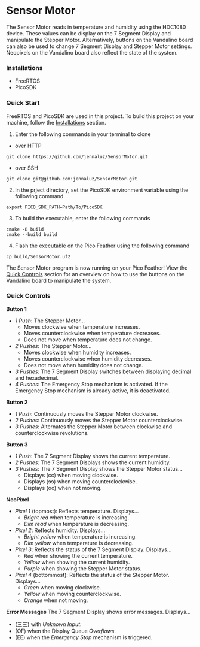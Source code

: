 # Sensor Motor
The Sensor Motor reads in temperature and humidity using the HDC1080 device. These values can be display on the 7 Segment Display and manipulate the Stepper Motor. Alternatively, buttons on the Vandalino board can also be used to change 7 Segment Display and Stepper Motor settings. Neopixels on the Vandalino board also reflect the state of the system.

### Installations
- FreeRTOS
- PicoSDK

### Quick Start
FreeRTOS and PicoSDK are used in this project. To build this project on your machine, follow the [Installations](#installations) section.

1. Enter the following commands in your terminal to clone
- over HTTP
```
git clone https://github.com/jennaluz/SensorMotor.git
```

- over SSH
```
git clone git@github.com:jennaluz/SensorMotor.git
```

2. In the prject directory, set the PicoSDK environment variable using the following command
```
export PICO_SDK_PATH=Path/To/PicoSDK
```

3. To build the executable, enter the following commands
```
cmake -B build
cmake --build build
```

4. Flash the executable on the Pico Feather using the following command
```
cp build/SensorMotor.uf2
```

The Sensor Motor program is now running on your Pico Feather! View the [Quick Controls](#quick-controls) section for an overview on how to use the buttons on the Vandalino board to manipulate the system.

### Quick Controls
__Button 1__
- _1 Push_: The Stepper Motor...
  - Moves clockwise when temperature increases.
  - Moves counterclockwise when temperature decreases.
  - Does not move when temperature does not change.
- _2 Pushes_: The Stepper Motor...
  - Moves clockwise when humidity increases.
  - Moves counterclockwise when humidity decreases.
  - Does not move when humidity does not change.
- _3 Pushes_: The 7 Segment Display switches between displaying decimal and hexadecimal.
- _4 Pushes_: The Emergency Stop mechanism is activated. If the Emergency Stop mechanism is already active, it is deactivated.

__Button 2__
- _1 Push_: Continuously moves the Stepper Motor clockwise.
- _2 Pushes_: Continuously moves the Stepper Motor counterclockwise.
- _3 Pushes_: Alternates the Stepper Motor between clockwise and counterclockwise revolutions.

__Button 3__
- _1 Push_: The 7 Segment Display shows the current temperature.
- _2 Pushes_: The 7 Segment Displays shows the current humidity.
- _3 Pushes_: The 7 Segment Display shows the Stepper Motor status...
  - Displays (cc) when moving clockwise.
  - Displays (ↄↄ) when moving counterclockwise.
  - Displays (oo) when not moving.

__NeoPixel__
- _Pixel 1_ (topmost): Reflects temperature. Displays...
  - _Bright red_ when temperature is increasing.
  - _Dim read_ when temperature is decreasing.
- _Pixel 2_: Reflects humidity. Displays...
  - _Bright yellow_ when temperature is increasing.
  - _Dim yellow_ when temperature is decreasing.
- _Pixel 3_: Reflects the status of the 7 Segment Display. Displays...
  - _Red_ when showing the current temperature.
  - _Yellow_ when showing the current humidity.
  - _Purple_ when showing the Stepper Motor status.
- _Pixel 4_ (bottommost): Reflects the status of the Stepper Motor. Displays...
  - _Green_ when moving clockwise.
  - _Yellow_ when moving counterclockwise.
  - _Orange_ when not moving.
  
__Error Messages__
The 7 Segment Display shows error messages. Displays...
- (三三) with _Unknown Input_.
- (OF) when the Display Queue _Overflows_.
- (EE) when the _Emergency Stop_ mechanism is triggered.
